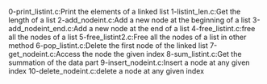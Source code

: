0-print_listint.c:Print the elements of a linked list
1-listint_len.c:Get the length of a list
2-add_nodeint.c:Add a new node at the beginning of a list
3-add_nodeint_end.c:Add a new node at the end of a list
4-free_listint.c:free all the nodes of a list
5-free_listint2.c:Free all the nodes of a list in other method
6-pop_listint.c:Delete the first node of the linked list
7-get_nodeint.c:Access the node the given index
8-sum_listint.c:Get the summation of the data part
9-insert_nodeint.c:Insert a node at any given index
10-delete_nodeint.c:delete a node at any given index
